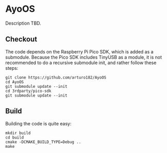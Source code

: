 # AyoOS

Description TBD.

## Checkout

The code depends on the Raspberry Pi Pico SDK, which is added as a submodule. Because the Pico SDK includes TinyUSB as a module, it is not recommended to do a recursive submodule init, and rather follow these steps:

    git clone https://github.com/arturo182/AyoOS
    cd AyoOS
    git submodule update --init
    cd 3rdparty/pico-sdk
    git submodule update --init

## Build

Building the code is quite easy:

    mkdir build
    cd build
    cmake -DCMAKE_BUILD_TYPE=Debug ..
    make
